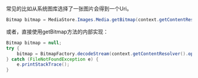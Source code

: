 常见的比如从系统图库选择了一张图片会得到一个Uri。

```java
Bitmap bitmap = MediaStore.Images.Media.getBitmap(context.getContentResolver(), uri);
```

或者，直接使用getBitmap方法的内部实现：

```java
Bitmap bitmap = null;
try {
    bitmap = BitmapFactory.decodeStream(context.getContentResolver().openInputStream(uri));
} catch (FileNotFoundException e) {
    e.printStackTrace();
}
```